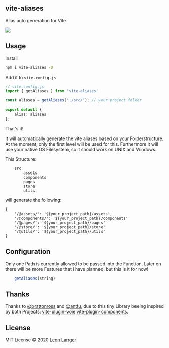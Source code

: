 <h2 align='left'>vite-aliases</h2>

<p align='left'>Alias auto generation for Vite</p>

<p align='left'>
<a href='https://www.npmjs.com/package/vite-aliases'>
<img src='https://img.shields.io/npm/v/vite-aliases?color=222&style=flat-square'>
</a>
</p>

## Usage

Install

```bash
npm i vite-aliases -D
```

Add it to `vite.config.js`

```ts
// vite.config.js
import { getAliases } from 'vite-aliases'

const aliases = getAliases('./src/'); // your project folder

export default {
    alias: aliases
};
```

That's it!

It will automatically generate the vite aliases based on your Folderstructure.
At the moment, only the first level will be used for this. 
Furthermore it will use your native OS Filesystem, so it should work on UNIX and Windows.

This Structure:

```
    src
        assets
        components
        pages
        store
        utils
```

will generate the following:

```
{
    '/@assets/': '${your_project_path}/assets',
    '/@components/': '${your_project_path}/components'
    '/@pages/': '${your_project_path}/pages'
    '/@store/': '${your_project_path}/store'
    '/@utils/': '${your_project_path}/utils'
}
```

## Configuration

Only one Path is currently allowed to be passed into the Function.
Later on there will be more Features that i have planned, but this is it for now!

```ts
    getAliases(string)
```

## Thanks

Thanks to [@brattonross](https://github.com/brattonross) and [@antfu](https://github.com/antfu), 
due to this tiny Library beeing inspired by both Projects:
[vite-plugin-voie](https://github.com/vamplate/vite-plugin-voie)
[vite-plugin-components](https://github.com/antfu/vite-plugin-components).

## License

MIT License © 2020 [Leon Langer](https://github.com/subwaytime)
